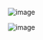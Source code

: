 ![image](https://github.com/AlpetGexha/Complexity/assets/50520333/3d7a68ac-b506-4256-829a-64174774cfd1)

![image](https://github.com/AlpetGexha/Complexity/assets/50520333/66adf67a-b8bb-454a-8579-1dd9e2bc4a44)
